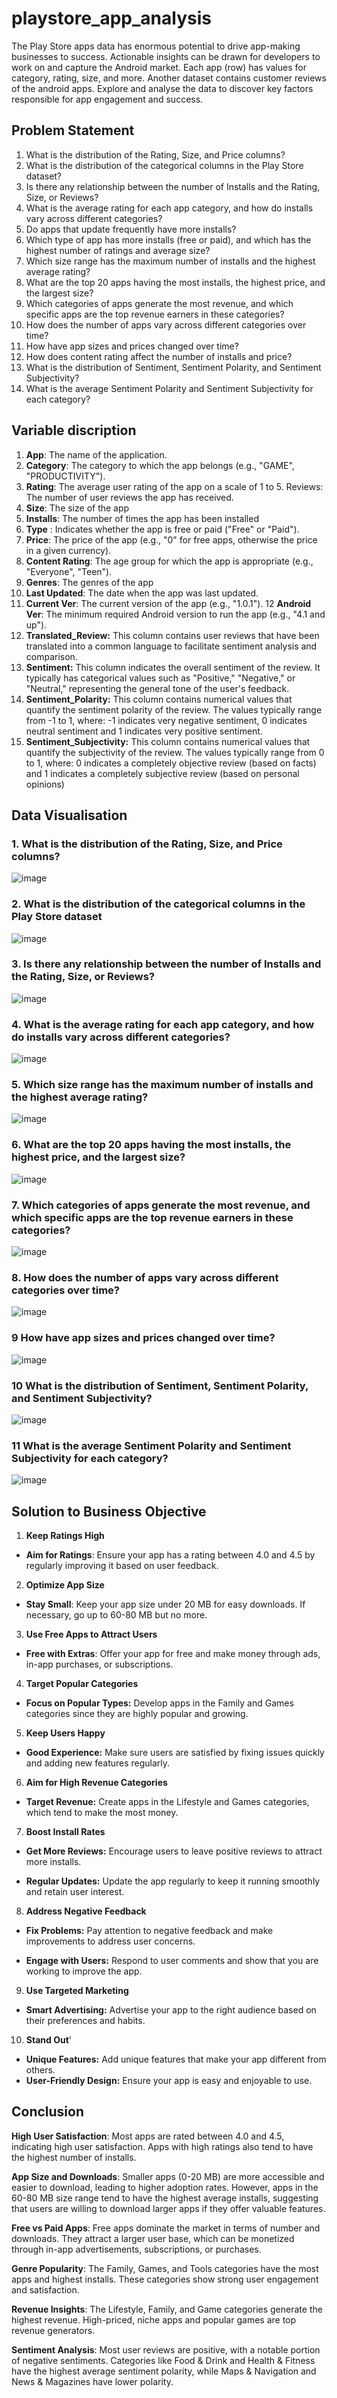 # playstore_app_analysis

The Play Store apps data has enormous potential to drive app-making businesses to success. Actionable insights can be drawn for developers to work on and capture the Android market. Each app (row) has values for category, rating, size, and more. Another dataset contains customer reviews of the android apps. Explore and analyse the data to discover key factors responsible for app engagement and success.

## Problem Statement

1. What is the distribution of the Rating, Size, and Price columns?
2. What is the distribution of the categorical columns in the Play Store dataset?
3. Is there any relationship between the number of Installs and the Rating, Size, or Reviews?
4. What is the average rating for each app category, and how do installs vary across different categories?
5. Do apps that update frequently have more installs?
6. Which type of app has more installs (free or paid), and which has the highest number of ratings and average size?
7. Which size range has the maximum number of installs and the highest average rating?
8. What are the top 20 apps having the most installs, the highest price, and the largest size?
9. Which categories of apps generate the most revenue, and which specific apps are the top revenue earners in these categories?
10. How does the number of apps vary across different categories over time?
11. How have app sizes and prices changed over time?
12. How does content rating affect the number of installs and price?
13. What is the distribution of Sentiment, Sentiment Polarity, and Sentiment Subjectivity?
14. What is the average Sentiment Polarity and Sentiment Subjectivity for each category?

## Variable discription

1. **App**: The name of the application.
2. **Category**: The category to which the app belongs (e.g., "GAME", "PRODUCTIVITY").
3. **Rating**: The average user rating of the app on a scale of 1 to 5.
Reviews: The number of user reviews the app has received.
4. **Size**: The size of the app
5. **Installs**: The number of times the app has been installed
6. **Type** : Indicates whether the app is free or paid ("Free" or "Paid").
7. **Price**: The price of the app (e.g., "0" for free apps, otherwise the price in a given currency).
8. **Content Rating**: The age group for which the app is appropriate (e.g., "Everyone", "Teen").
9. **Genres**: The genres of the app
10. **Last Updated**: The date when the app was last updated.
11. **Current Ver**: The current version of the app (e.g., "1.0.1").
12 **Android Ver**: The minimum required Android version to run the app (e.g., "4.1 and up").
13. **Translated_Review:** This column contains user reviews that have been translated into a common language to facilitate sentiment analysis and comparison.
14. **Sentiment:** This column indicates the overall sentiment of the review. It typically has categorical values such as "Positive," "Negative," or "Neutral," representing the general tone of the user's feedback.
15. **Sentiment_Polarity:** This column contains numerical values that quantify the sentiment polarity of the review. The values typically range from -1 to 1, where: -1 indicates very negative sentiment, 0 indicates neutral sentiment
and 1 indicates very positive sentiment.
16. **Sentiment_Subjectivity:** This column contains numerical values that quantify the subjectivity of the review. The values typically range from 0 to 1, where: 0 indicates a completely objective review (based on facts) and 1 indicates a completely subjective review (based on personal opinions)

## Data Visualisation
### 1. **What is the distribution of the Rating, Size, and Price columns?**
![image](https://github.com/AbhinavNautiyal123/playstore_app_analysis/assets/164336356/f7bed148-b7b7-4a1b-9b07-bfa0d5a8e797)

### 2. **What is the distribution of the categorical columns in the Play Store dataset**
![image](https://github.com/AbhinavNautiyal123/playstore_app_analysis/assets/164336356/22958eee-eb88-425f-a264-d63c60e455db)

### 3. **Is there any relationship between the number of Installs and the Rating, Size, or Reviews?**
![image](https://github.com/AbhinavNautiyal123/playstore_app_analysis/assets/164336356/6746af91-5659-4acc-a9f2-7f1212bde46b)

### 4. **What is the average rating for each app category, and how do installs vary across different categories?**
![image](https://github.com/AbhinavNautiyal123/playstore_app_analysis/assets/164336356/817d3956-efff-4498-b614-a0d294cf6dfc)

### 5. **Which size range has the maximum number of installs and the highest average rating?**
![image](https://github.com/AbhinavNautiyal123/playstore_app_analysis/assets/164336356/e5cdefbf-e9ae-4c89-87f3-58eaa407504a)

### 6. **What are the top 20 apps having the most installs, the highest price, and the largest size?**
![image](https://github.com/AbhinavNautiyal123/playstore_app_analysis/assets/164336356/5af2bada-ad04-4a04-8f33-41c9953973b5)

### 7. **Which categories of apps generate the most revenue, and which specific apps are the top revenue earners in these categories?**
![image](https://github.com/AbhinavNautiyal123/playstore_app_analysis/assets/164336356/3fbed96b-cb35-4880-9590-321d07f568c6)

### 8. **How does the number of apps vary across different categories over time?**
![image](https://github.com/AbhinavNautiyal123/playstore_app_analysis/assets/164336356/6a4d4069-04d2-4d76-a2b6-404f2032d029)

### 9 **How have app sizes and prices changed over time?**
![image](https://github.com/AbhinavNautiyal123/playstore_app_analysis/assets/164336356/88c43b6e-cfbf-418b-b233-a0e806a0ca8f)

### 10 **What is the distribution of Sentiment, Sentiment Polarity, and Sentiment Subjectivity?**
![image](https://github.com/AbhinavNautiyal123/playstore_app_analysis/assets/164336356/023635c5-4955-4275-a0d5-cb6e49d214cf)

### 11 **What is the average Sentiment Polarity and Sentiment Subjectivity for each category?**
![image](https://github.com/AbhinavNautiyal123/playstore_app_analysis/assets/164336356/765949f1-3532-4cc6-b76d-3e77ce49e5b9)


## **Solution to Business Objective**

1. **Keep Ratings High**

  -   **Aim for Ratings**: Ensure your app has a rating between 4.0 and 4.5 by regularly improving it based on user feedback.
2. **Optimize App Size**

  -  **Stay Small**: Keep your app size under 20 MB for easy downloads. If necessary, go up to 60-80 MB but no more.

3. **Use Free Apps to Attract Users**

  -  **Free with Extras**: Offer your app for free and make money through ads, in-app purchases, or subscriptions.

4. **Target Popular Categories**

  -  **Focus on Popular Types:** Develop apps in the Family and Games categories since they are highly popular and growing.

5. **Keep Users Happy**

  -  **Good Experience:** Make sure users are satisfied by fixing issues quickly and adding new features regularly.

6. **Aim for High Revenue Categories**

  -  **Target Revenue:** Create apps in the Lifestyle and Games categories, which tend to make the most money.

7. **Boost Install Rates**

  -  **Get More Reviews:** Encourage users to leave positive reviews to attract more installs.

  -  **Regular Updates:** Update the app regularly to keep it running smoothly and retain user interest.

8. **Address Negative Feedback**

  -  **Fix Problems:** Pay attention to negative feedback and make improvements to address user concerns.

  -  **Engage with Users:** Respond to user comments and show that you are working to improve the app.

9. **Use Targeted Marketing**

  -  **Smart Advertising:** Advertise your app to the right audience based on their preferences and habits.

10. **Stand Out**'

  -  **Unique Features:** Add unique features that make your app different from others.
  -  **User-Friendly Design:** Ensure your app is easy and enjoyable to use.


## **Conclusion**

**High User Satisfaction**: Most apps are rated between 4.0 and 4.5, indicating high user satisfaction. Apps with high ratings also tend to have the highest number of installs.

**App Size and Downloads**: Smaller apps (0-20 MB) are more accessible and easier to download, leading to higher adoption rates. However, apps in the 60-80 MB size range tend to have the highest average installs, suggesting that users are willing to download larger apps if they offer valuable features.

**Free vs Paid Apps**: Free apps dominate the market in terms of number and downloads. They attract a larger user base, which can be monetized through in-app advertisements, subscriptions, or purchases.

**Genre Popularity**: The Family, Games, and Tools categories have the most apps and highest installs. These categories show strong user engagement and satisfaction.

**Revenue Insights**: The Lifestyle, Family, and Game categories generate the highest revenue. High-priced, niche apps and popular games are top revenue generators.

**Sentiment Analysis**: Most user reviews are positive, with a notable portion of negative sentiments. Categories like Food & Drink and Health & Fitness have the highest average sentiment polarity, while Maps & Navigation and News & Magazines have lower polarity.
















